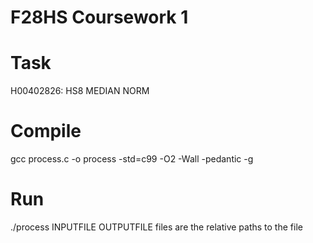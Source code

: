 # F28HS Coursework 1


# Task
H00402826: HS8 MEDIAN NORM

# Compile
gcc process.c -o process -std=c99 -O2 -Wall -pedantic -g

# Run
./process INPUTFILE OUTPUTFILE
    files are the relative paths to the file